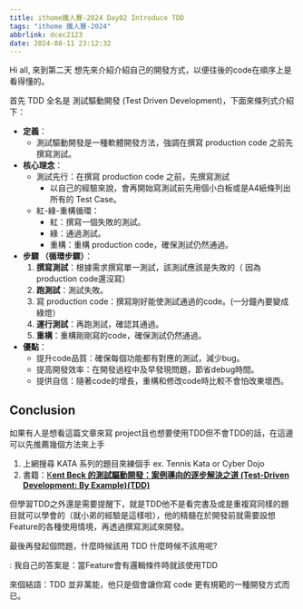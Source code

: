 ```yaml
---
title: ithome鐵人賽-2024 Day02 Introduce TDD
tags: "ithome 鐵人賽-2024"
abbrlink: dcec2123
date: 2024-08-11 23:12:32
---
```

Hi all, 來到第二天 想先來介紹介紹自己的開發方式，以便往後的code在順序上是看得懂的。
<!--more-->

首先 TDD 全名是 測試驅動開發 (Test Driven Development)，下面來條列式介紹下：

- **定義**：
    - 測試驅動開發是一種軟體開發方法，強調在撰寫 production code 之前先撰寫測試。
- **核心理念**：
    - 測試先行：在撰寫 production code 之前，先撰寫測試
        - 以自己的經驗來說，會再開始寫測試前先用個小白板或是A4紙條列出所有的 Test Case。
    - 紅-綠-重構循環：
        - 紅：撰寫一個失敗的測試。
        - 綠：通過測試。
        - 重構：重構 production code，確保測試仍然通過。
- **步驟 （循環步驟）**：
    1. **撰寫測試**：根據需求撰寫單一測試，該測試應該是失敗的（ 因為 production code還沒寫）
    2. **跑測試**：測試失敗。
    3. 寫 production code：撰寫剛好能使測試通過的code。(一分鐘內要變成綠燈）
    4. **運行測試**：再跑測試，確認其通過。
    5. **重構**：重構剛剛寫的code，確保測試仍然通過。
- **優點**：
    - 提升code品質：確保每個功能都有對應的測試，減少bug。
    - 提高開發效率：在開發過程中及早發現問題，節省debug時間。
    - 提供自信：隨著code的增長，重構和修改code時比較不會怕改東壞西。

## Conclusion

如果有人是想看這篇文章來寫 project且也想要使用TDD但不會TDD的話，在這邊可以先推薦幾個方法來上手

1. 上網搜尋 KATA 系列的題目來練個手 ex. Tennis Kata or Cyber Dojo
2. 書籍：[K**ent Beck 的測試驅動開發：案例導向的逐步解決之道 (Test-Driven Development: By Example)(TDD)**](https://www.tenlong.com.tw/products/9789864345618)

但學習TDD之外還是需要提醒下，就是TDD他不是看完書及或是重複寫同樣的題目就可以學會的（就小弟的經驗是這樣啦），他的精髓在於開發前就需要設想 Feature的各種使用情境，再透過撰寫測試來開發。

最後再發起個問題，什麼時候該用 TDD 什麼時候不該用呢?

: 我自己的答案是：當Feature會有邏輯條件時就該使用TDD

來個結語：TDD 並非萬能，他只是個會讓你寫 code 更有規範的一種開發方式而已。
